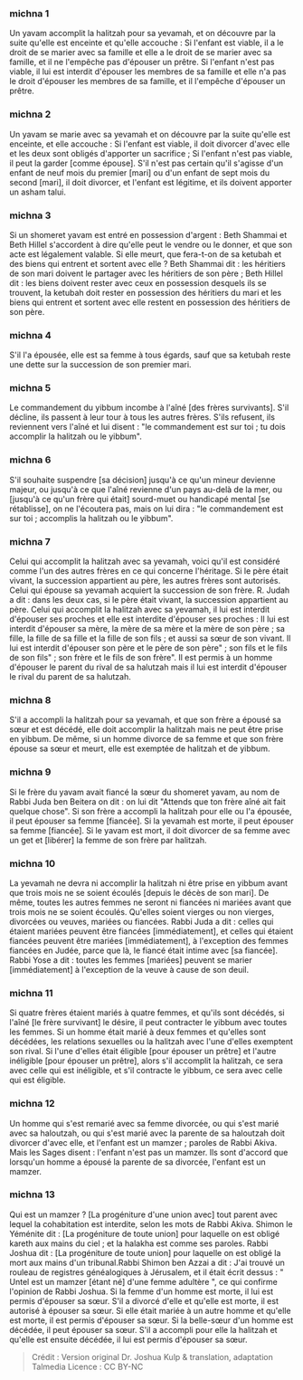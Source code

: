 
### michna 1
Un yavam accomplit la halitzah pour sa yevamah, et on découvre par la suite qu'elle est enceinte et qu'elle accouche : Si l'enfant est viable, il a le droit de se marier avec sa famille et elle a le droit de se marier avec sa famille, et il ne l'empêche pas d'épouser un prêtre. Si l'enfant n'est pas viable, il lui est interdit d'épouser les membres de sa famille et elle n'a pas le droit d'épouser les membres de sa famille, et il l'empêche d'épouser un prêtre.

### michna 2
Un yavam se marie avec sa yevamah et on découvre par la suite qu'elle est enceinte, et elle accouche : Si l'enfant est viable, il doit divorcer d'avec elle et les deux sont obligés d'apporter un sacrifice ; Si l'enfant n'est pas viable, il peut la garder [comme épouse]. S'il n'est pas certain qu'il s'agisse d'un enfant de neuf mois du premier [mari] ou d'un enfant de sept mois du second [mari], il doit divorcer, et l'enfant est légitime, et ils doivent apporter un asham talui.

### michna 3
Si un shomeret yavam est entré en possession d'argent : Beth Shammai et Beth Hillel s'accordent à dire qu'elle peut le vendre ou le donner, et que son acte est légalement valable. Si elle meurt, que fera-t-on de sa ketubah et des biens qui entrent et sortent avec elle ? Beth Shammai dit : les héritiers de son mari doivent le partager avec les héritiers de son père ; Beth Hillel dit : les biens doivent rester avec ceux en possession desquels ils se trouvent, la ketubah doit rester en possession des héritiers du mari et les biens qui entrent et sortent avec elle restent en possession des héritiers de son père.

### michna 4
S'il l'a épousée, elle est sa femme à tous égards, sauf que sa ketubah reste une dette sur la succession de son premier mari.

### michna 5
Le commandement du yibbum incombe à l'aîné [des frères survivants]. S'il décline, ils passent à leur tour à tous les autres frères. S'ils refusent, ils reviennent vers l'aîné et lui disent : "le commandement est sur toi ; tu dois accomplir la halitzah ou le yibbum".

### michna 6
S'il souhaite suspendre [sa décision] jusqu'à ce qu'un mineur devienne majeur, ou jusqu'à ce que l'aîné revienne d'un pays au-delà de la mer, ou [jusqu'à ce qu'un frère qui était] sourd-muet ou handicapé mental [se rétablisse], on ne l'écoutera pas, mais on lui dira : "le commandement est sur toi ; accomplis la halitzah ou le yibbum".

### michna 7
Celui qui accomplit la halitzah avec sa yevamah, voici qu'il est considéré comme l'un des autres frères en ce qui concerne l'héritage. Si le père était vivant, la succession appartient au père, les autres frères sont autorisés. Celui qui épouse sa yevamah acquiert la succession de son frère. R. Judah a dit : dans les deux cas, si le père était vivant, la succession appartient au père. Celui qui accomplit la halitzah avec sa yevamah, il lui est interdit d'épouser ses proches et elle est interdite d'épouser ses proches : Il lui est interdit d'épouser sa mère, la mère de sa mère et la mère de son père ; sa fille, la fille de sa fille et la fille de son fils ; et aussi sa sœur de son vivant. Il lui est interdit d'épouser son père et le père de son père" ; son fils et le fils de son fils" ; son frère et le fils de son frère". Il est permis à un homme d'épouser le parent du rival de sa halutzah mais il lui est interdit d'épouser le rival du parent de sa halutzah.

### michna 8
S'il a accompli la halitzah pour sa yevamah, et que son frère a épousé sa sœur et est décédé, elle doit accomplir la halitzah mais ne peut être prise en yibbum. De même, si un homme divorce de sa femme et que son frère épouse sa sœur et meurt, elle est exemptée de halitzah et de yibbum.

### michna 9
Si le frère du yavam avait fiancé la sœur du shomeret yavam, au nom de Rabbi Juda ben Beitera on dit : on lui dit "Attends que ton frère aîné ait fait quelque chose". Si son frère a accompli la halitzah pour elle ou l'a épousée, il peut épouser sa femme [fiancée]. Si la yevamah est morte, il peut épouser sa femme [fiancée]. Si le yavam est mort, il doit divorcer de sa femme avec un get et [libérer] la femme de son frère par halitzah.

### michna 10
La yevamah ne devra ni accomplir la halitzah ni être prise en yibbum avant que trois mois ne se soient écoulés [depuis le décès de son mari]. De même, toutes les autres femmes ne seront ni fiancées ni mariées avant que trois mois ne se soient écoulés. Qu'elles soient vierges ou non vierges, divorcées ou veuves, mariées ou fiancées. Rabbi Juda a dit : celles qui étaient mariées peuvent être fiancées [immédiatement], et celles qui étaient fiancées peuvent être mariées [immédiatement], à l'exception des femmes fiancées en Judée, parce que là, le fiancé était intime avec [sa fiancée]. Rabbi Yose a dit : toutes les femmes [mariées] peuvent se marier [immédiatement] à l'exception de la veuve à cause de son deuil.

### michna 11
Si quatre frères étaient mariés à quatre femmes, et qu'ils sont décédés, si l'aîné [le frère survivant] le désire, il peut contracter le yibbum avec toutes les femmes. Si un homme était marié à deux femmes et qu'elles sont décédées, les relations sexuelles ou la halitzah avec l'une d'elles exemptent son rival. Si l'une d'elles était éligible [pour épouser un prêtre] et l'autre inéligible [pour épouser un prêtre], alors s'il accomplit la halitzah, ce sera avec celle qui est inéligible, et s'il contracte le yibbum, ce sera avec celle qui est éligible.

### michna 12
Un homme qui s'est remarié avec sa femme divorcée, ou qui s'est marié avec sa haloutzah, ou qui s'est marié avec la parente de sa haloutzah doit divorcer d'avec elle, et l'enfant est un mamzer ; paroles de Rabbi Akiva. Mais les Sages disent : l'enfant n'est pas un mamzer. Ils sont d'accord que lorsqu'un homme a épousé la parente de sa divorcée, l'enfant est un mamzer.

### michna 13
Qui est un mamzer ? [La progéniture d'une union avec] tout parent avec lequel la cohabitation est interdite, selon les mots de Rabbi Akiva. Shimon le Yéménite dit : [La progéniture de toute union] pour laquelle on est obligé kareth aux mains du ciel ; et la halakha est comme ses paroles. Rabbi Joshua dit : [La progéniture de toute union] pour laquelle on est obligé la mort aux mains d'un tribunal.Rabbi Shimon ben Azzai a dit : J'ai trouvé un rouleau de registres généalogiques à Jérusalem, et il était écrit dessus : " Untel est un mamzer [étant né] d'une femme adultère ", ce qui confirme l'opinion de Rabbi Joshua. Si la femme d'un homme est morte, il lui est permis d'épouser sa sœur. S'il a divorcé d'elle et qu'elle est morte, il est autorisé à épouser sa sœur. Si elle était mariée à un autre homme et qu'elle est morte, il est permis d'épouser sa sœur. Si la belle-sœur d'un homme est décédée, il peut épouser sa sœur. S'il a accompli pour elle la halitzah et qu'elle est ensuite décédée, il lui est permis d'épouser sa sœur.

>Crédit : Version original Dr. Joshua Kulp & translation, adaptation Talmedia
>Licence : CC BY-NC